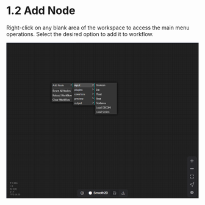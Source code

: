 # 1.2 Add Node

Right-click on any blank area of the workspace to access the main menu operations. Select the desired option to add it to workflow.

![Image](img/image_85.png)

